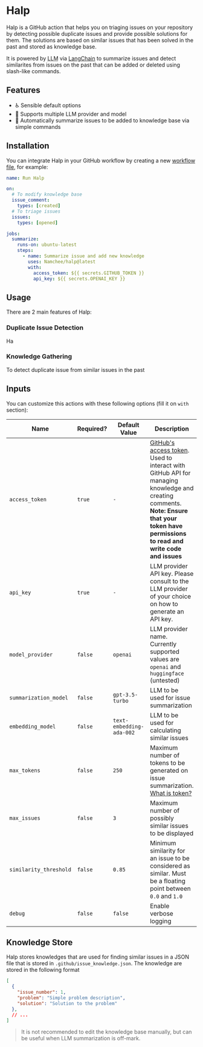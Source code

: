 # Halp

Halp is a GitHub action that helps you on triaging issues on your repository by detecting possible duplicate issues and provide possible solutions for them. The solutions are based on similar issues that has been solved in the past and stored as knowledge base.

It is powered by <abbr title="Large Language Model">LLM</abbr> via [LangChain](https://www.langchain.com/) to summarize issues and detect similarites from issues on the past that can be added or deleted using slash-like commands.

## Features

- ♿ Sensible default options
- 🤝 Supports multiple LLM provider and model
- 🧠 Automatically summarize issues to be added to knowledge base via simple commands

## Installation

You can integrate Halp in your GitHub workflow by creating a new [workflow file](https://docs.github.com/en/actions/using-workflows/about-workflows), for example:

```yaml
name: Run Halp

on:
  # To modify knowledge base
  issue_comment:
    types: [created]
  # To triage issues
  issues:
    types: [opened]

jobs:
  summarize:
    runs-on: ubuntu-latest
    steps:
      - name: Summarize issue and add new knowledge
        uses: Namchee/halp@latest
        with:
          access_token: ${{ secrets.GITHUB_TOKEN }}
          api_key: ${{ secrets.OPENAI_KEY }}
```

## Usage

There are 2 main features of Halp:

### Duplicate Issue Detection

Ha

### Knowledge Gathering

To detect duplicate issue from similar issues in the past

## Inputs

You can customize this actions with these following options (fill it on `with` section):

| **Name** | **Required?** | **Default Value** | **Description** |
| -------- | ------------- | ----------------- | --------------- |
| `access_token` | `true` | `-` | [GitHub's access token](https://docs.github.com/en/authentication/keeping-your-account-and-data-secure/managing-your-personal-access-tokens). Used to interact with GitHub API for managing knowledge and creating comments. **Note: Ensure that your token have permissions to read and write code and issues**
| `api_key` | `true` | `-` | LLM provider API key. Please consult to the LLM provider of your choice on how to generate an API key. |
| `model_provider` | `false` | `openai` | LLM provider name. Currently supported values are `openai` and `huggingface` (untested) |
| `summarization_model` | `false` | `gpt-3.5-turbo` | LLM to be used for issue summarization |
| `embedding_model` | `false` | `text-embedding-ada-002` | LLM to be used for calculating similar issues |
| `max_tokens` | `false` | `250` | Maximum number of tokens to be generated on issue summarization. [What is token?](https://help.openai.com/en/articles/4936856-what-are-tokens-and-how-to-count-them) |
| `max_issues` | `false` | `3` | Maximum number of possibly similar issues to be displayed |
| `similarity_threshold` | `false` | `0.85` | Minimum similarity for an issue to be considered as similar. Must be a floating point between `0.0` and `1.0` |
| `debug` | `false` | `false` | Enable verbose logging |




## Knowledge Store

Halp stores knowledges that are used for finding similar issues in a JSON file that is stored in `.github/issue_knowledge.json`. The knowledge are stored in the following format

```json
[
  {
    "issue_number": 1,
    "problem": "Simple problem description",
    "solution": "Solution to the problem"
  },
  // ...
]
```

> It is not recommended to edit the knowledge base manually, but can be useful when LLM summarization is off-mark.

